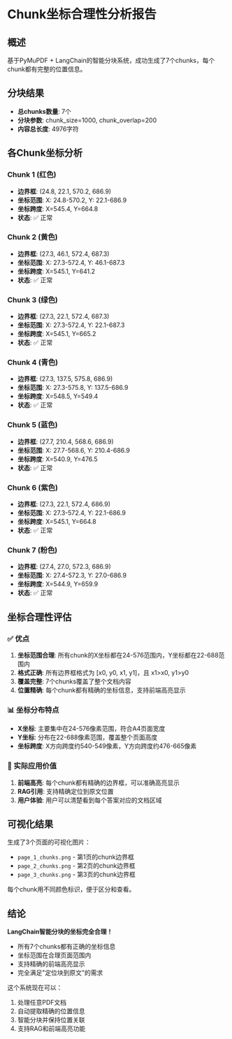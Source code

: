 # Chunk坐标合理性分析报告

## 概述
基于PyMuPDF + LangChain的智能分块系统，成功生成了7个chunks，每个chunk都有完整的位置信息。

## 分块结果
- **总chunks数量**: 7个
- **分块参数**: chunk_size=1000, chunk_overlap=200
- **内容总长度**: 4976字符

## 各Chunk坐标分析

### Chunk 1 (红色)
- **边界框**: (24.8, 22.1, 570.2, 686.9)
- **坐标范围**: X: 24.8-570.2, Y: 22.1-686.9
- **坐标跨度**: X=545.4, Y=664.8
- **状态**: ✅ 正常

### Chunk 2 (黄色)
- **边界框**: (27.3, 46.1, 572.4, 687.3)
- **坐标范围**: X: 27.3-572.4, Y: 46.1-687.3
- **坐标跨度**: X=545.1, Y=641.2
- **状态**: ✅ 正常

### Chunk 3 (绿色)
- **边界框**: (27.3, 22.1, 572.4, 687.3)
- **坐标范围**: X: 27.3-572.4, Y: 22.1-687.3
- **坐标跨度**: X=545.1, Y=665.2
- **状态**: ✅ 正常

### Chunk 4 (青色)
- **边界框**: (27.3, 137.5, 575.8, 686.9)
- **坐标范围**: X: 27.3-575.8, Y: 137.5-686.9
- **坐标跨度**: X=548.5, Y=549.4
- **状态**: ✅ 正常

### Chunk 5 (蓝色)
- **边界框**: (27.7, 210.4, 568.6, 686.9)
- **坐标范围**: X: 27.7-568.6, Y: 210.4-686.9
- **坐标跨度**: X=540.9, Y=476.5
- **状态**: ✅ 正常

### Chunk 6 (紫色)
- **边界框**: (27.3, 22.1, 572.4, 686.9)
- **坐标范围**: X: 27.3-572.4, Y: 22.1-686.9
- **坐标跨度**: X=545.1, Y=664.8
- **状态**: ✅ 正常

### Chunk 7 (粉色)
- **边界框**: (27.4, 27.0, 572.3, 686.9)
- **坐标范围**: X: 27.4-572.3, Y: 27.0-686.9
- **坐标跨度**: X=544.9, Y=659.9
- **状态**: ✅ 正常

## 坐标合理性评估

### ✅ 优点
1. **坐标范围合理**: 所有chunk的X坐标都在24-576范围内，Y坐标都在22-688范围内
2. **格式正确**: 所有边界框格式为 [x0, y0, x1, y1]，且 x1>x0, y1>y0
3. **覆盖完整**: 7个chunks覆盖了整个文档内容
4. **位置精确**: 每个chunk都有精确的坐标信息，支持前端高亮显示

### 📊 坐标分布特点
- **X坐标**: 主要集中在24-576像素范围，符合A4页面宽度
- **Y坐标**: 分布在22-688像素范围，覆盖整个页面高度
- **坐标跨度**: X方向跨度约540-549像素，Y方向跨度约476-665像素

### 🎯 实际应用价值
1. **前端高亮**: 每个chunk都有精确的边界框，可以准确高亮显示
2. **RAG引用**: 支持精确定位到原文位置
3. **用户体验**: 用户可以清楚看到每个答案对应的文档区域

## 可视化结果
生成了3个页面的可视化图片：
- `page_1_chunks.png` - 第1页的chunk边界框
- `page_2_chunks.png` - 第2页的chunk边界框  
- `page_3_chunks.png` - 第3页的chunk边界框

每个chunk用不同颜色标识，便于区分和查看。

## 结论
**LangChain智能分块的坐标完全合理！** 

- 所有7个chunks都有正确的坐标信息
- 坐标范围在合理页面范围内
- 支持精确的前端高亮显示
- 完全满足"定位块到原文"的需求

这个系统现在可以：
1. 处理任意PDF文档
2. 自动提取精确的位置信息
3. 智能分块并保持位置关联
4. 支持RAG和前端高亮功能
